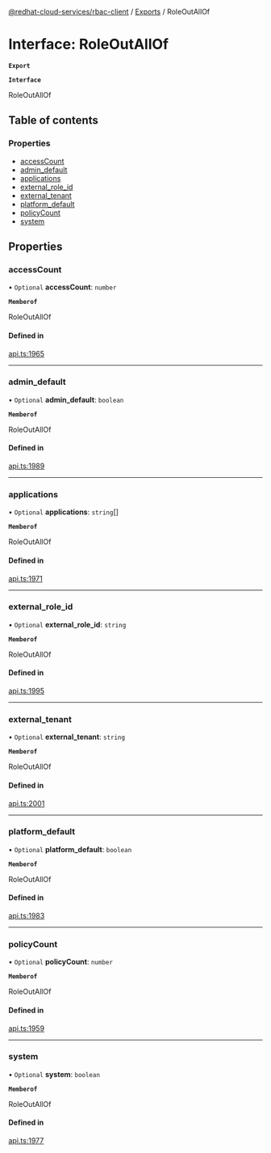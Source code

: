 [@redhat-cloud-services/rbac-client](../README.md) / [Exports](../modules.md) / RoleOutAllOf

# Interface: RoleOutAllOf

**`Export`**

**`Interface`**

RoleOutAllOf

## Table of contents

### Properties

- [accessCount](RoleOutAllOf.md#accesscount)
- [admin\_default](RoleOutAllOf.md#admin_default)
- [applications](RoleOutAllOf.md#applications)
- [external\_role\_id](RoleOutAllOf.md#external_role_id)
- [external\_tenant](RoleOutAllOf.md#external_tenant)
- [platform\_default](RoleOutAllOf.md#platform_default)
- [policyCount](RoleOutAllOf.md#policycount)
- [system](RoleOutAllOf.md#system)

## Properties

### accessCount

• `Optional` **accessCount**: `number`

**`Memberof`**

RoleOutAllOf

#### Defined in

[api.ts:1965](https://github.com/RedHatInsights/javascript-clients/blob/master/packages/rbac/api.ts#L1965)

___

### admin\_default

• `Optional` **admin\_default**: `boolean`

**`Memberof`**

RoleOutAllOf

#### Defined in

[api.ts:1989](https://github.com/RedHatInsights/javascript-clients/blob/master/packages/rbac/api.ts#L1989)

___

### applications

• `Optional` **applications**: `string`[]

**`Memberof`**

RoleOutAllOf

#### Defined in

[api.ts:1971](https://github.com/RedHatInsights/javascript-clients/blob/master/packages/rbac/api.ts#L1971)

___

### external\_role\_id

• `Optional` **external\_role\_id**: `string`

**`Memberof`**

RoleOutAllOf

#### Defined in

[api.ts:1995](https://github.com/RedHatInsights/javascript-clients/blob/master/packages/rbac/api.ts#L1995)

___

### external\_tenant

• `Optional` **external\_tenant**: `string`

**`Memberof`**

RoleOutAllOf

#### Defined in

[api.ts:2001](https://github.com/RedHatInsights/javascript-clients/blob/master/packages/rbac/api.ts#L2001)

___

### platform\_default

• `Optional` **platform\_default**: `boolean`

**`Memberof`**

RoleOutAllOf

#### Defined in

[api.ts:1983](https://github.com/RedHatInsights/javascript-clients/blob/master/packages/rbac/api.ts#L1983)

___

### policyCount

• `Optional` **policyCount**: `number`

**`Memberof`**

RoleOutAllOf

#### Defined in

[api.ts:1959](https://github.com/RedHatInsights/javascript-clients/blob/master/packages/rbac/api.ts#L1959)

___

### system

• `Optional` **system**: `boolean`

**`Memberof`**

RoleOutAllOf

#### Defined in

[api.ts:1977](https://github.com/RedHatInsights/javascript-clients/blob/master/packages/rbac/api.ts#L1977)
